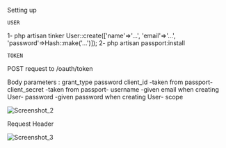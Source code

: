 
Setting up 


    USER 

1- php artisan tinker
    User::create(['name'=>'...', 'email'=>'...', 'password'=>Hash::make('...')]);
2- php artisan passport:install

    TOKEN 

POST request to <url>/oauth/token

Body parameters :
    grant_type      password
    client_id       -taken from passport-
    client_secret   -taken from passport-
    username        -given email when creating User-
    password        -given password when creating User-
    scope
    
    
![Screenshot_2](https://user-images.githubusercontent.com/94568439/176841155-6d178f9f-452c-48cc-9f15-115061d7c67e.png)

Request Header

![Screenshot_3](https://user-images.githubusercontent.com/94568439/176841267-e7eec478-ba64-4b1a-9bed-c309f0e650aa.png)
